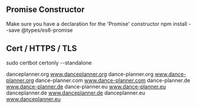 
## Promise Constructor
Make sure you have a declaration for the 'Promise' constructor
npm install --save @types/es6-promise


## Cert / HTTPS / TLS
sudo certbot certonly --standalone

danceplanner.org www.danceplanner.org dance-planner.org www.dance-planner.org dance-planner.com www.dance-planner.com dance-planner.de www.dance-planner.de dance-planner.eu www.dance-planner.eu danceplanner.de www.danceplanner.de danceplanner.eu www.danceplanner.eu
